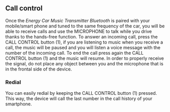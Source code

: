 ## Call control
Once the *Energy Car Music Transmitter Bluetooth* is paired with your mobile/smart phone and tuned to the same frequency of the car, you will be able to receive calls and use the MICROPHONE to talk while you drive thanks to the hands-free function.
To answer an incoming call, press the CALL CONTROL button (1), if you are listening to music when you receive a call, the music will be paused and you will listen a voice message with the number of the incoming call.  To end the call press again the CALL CONTROL button (1) and the music will resume. 
In order to properly receive the signal, do not place any object between you and the microphone that is in the frontal side of the device.

### Redial
 You can easily redial by keeping the CALL CONTROL button (1) pressed. This way, the device will call the last number in the call history of your smartphone.
